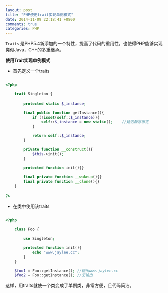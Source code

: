 ```yaml
---
layout: post
title: "PHP使用trait实现单例模式"
date: 2014-11-09 22:18:41 +0800
comments: true
categories: PHP
---
```


```Traits``` 是PHP5.4新添加的一个特性，提高了代码的重用性，也使得PHP能够实现类似Java，C++的多重继承。

**使用Trait实现单例模式**

- 首先定义一个traits

```php

<?php

    trait Singleton {
        
        protected static $_instance;

        final public function getInstance(){
            if (!isset(self::$_instance)){
                self::$_instance = new static();    //延迟静态绑定
            }

            return self::$_instance;
        }

        private function __construct(){
            $this->init();
        }

        protected function init(){}
        
        final private function __wakeup(){}
        final private function __clone(){}
    }
    
?>

```

- 在类中使用该traits

```php

<?php
    
    class Foo {
        
        use Singleton;

        protected function init(){
            echo "www.jaylee.cc";
        }
    }

    $foo1 = Foo::getInstance(); //输出www.jaylee.cc
    $foo2 = Foo::getInstance(); //无输出

```

这样，用traits就使一个类变成了单例类，非常方便，且代码简洁。

